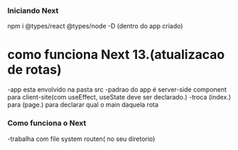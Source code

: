 <h3> Iniciando Next </h3>

npm i  @types/react @types/node -D (dentro do app criado)

# como funciona Next 13.(atualizacao de rotas)

-app esta envolvido na pasta src
-padrao do app é server-side
component para client-site(com useEffect, useState deve ser declarado.)
-troca (index.) para (page.) para declarar qual o main daquela rota

<h3>Como funciona o Next </h3>

-trabalha com file system routen( no seu diretorio)